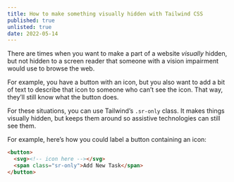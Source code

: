 ```yaml
---
title: How to make something visually hidden with Tailwind CSS
published: true
unlisted: true
date: 2022-05-14
---
```


There are times when you want to make a part of a website _visually_ hidden, but not hidden to a screen reader that someone with a vision impairment would use to browse the web.

For example, you have a button with an icon, but you also want to add a bit of text to describe that icon to someone who can’t see the icon. That way, they’ll still know what the button does.

For these situations, you can use Tailwind’s `.sr-only` class. It makes things visually hidden, but keeps them around so assistive technologies can still see them.

For example, here’s how you could label a button containing an icon:

```html
<button>
  <svg><!-- icon here --></svg>
  <span class="sr-only">Add New Task</span>
</button>
```
